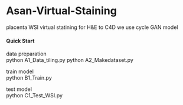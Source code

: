 # Asan-Virtual-Staining
placenta WSI virtual statining for H&E to C4D
we use cycle GAN model

#### Quick Start

data preparation   
python A1_Data_tiling.py
python A2_Makedataset.py

train model   
python B1_Train.py

test model   
python C1_Test_WSI.py


